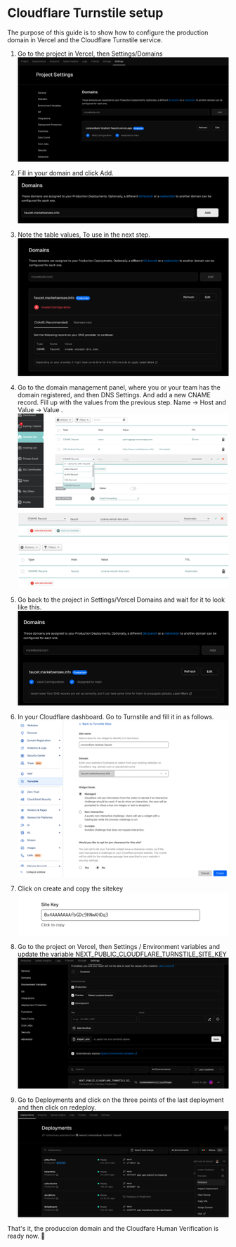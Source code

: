 # Cloudflare Turnstile setup

The purpose of this guide is to show how to configure the production domain in Vercel and the Cloudflare Turnstile service.

1. Go to the project in Vercel, then Settings/Domains
   ![step1](images/step1.png)

2. Fill in your domain and click Add.
   ![step2](images/step2.png)

3. Note the table values, To use in the next step.
   ![step3](images/step3.png)

4. Go to the domain management panel, where you or your team has the domain registered, and then DNS Settings. And add a new CNAME record. Fill up with the values from the previous step.
   Name -> Host and Value -> Value .
   ![step4](images/step4.png)
   ![step4b](images/step4b.png)
   ![step4c](images/step4c.png)

5. Go back to the project in Settings/Vercel Domains and wait for it to look like this.
   ![step5](images/step5.png)

6. In your Cloudflare dashboard. Go to Turnstile and fill it in as follows.
   ![step6](images/step6.png)

7. Click on create and copy the sitekey
   ![step7](images/step7.png)

8. Go to the project on Vercel, then Settings / Environment variables and update the variable NEXT_PUBLIC_CLOUDFLARE_TURNSTILE_SITE_KEY
   ![step8](images/step8.png)

9. Go to Deployments and click on the three points of the last deployment and then click on redeploy.
   ![step9](images/step9.png)

That's it, the produccion domain and the Cloudfare Human Verification is ready now. 🎉
